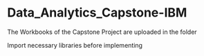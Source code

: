 # Data_Analytics_Capstone-IBM

The Workbooks of the Capstone Project are uploaded in the folder

Import necessary libraries before implementing
